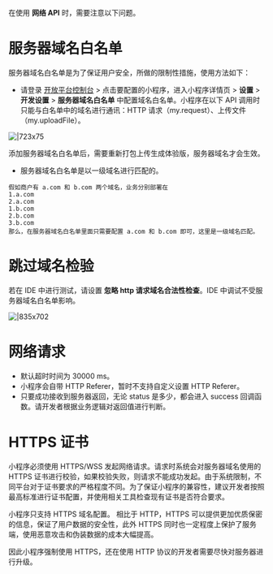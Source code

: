 在使用 **网络 API** 时，需要注意以下问题。

# 服务器域名白名单
服务器域名白名单是为了保证用户安全，所做的限制性措施，使用方法如下：

- 请登录 [开放平台控制台](https://open.alipay.com/dev/workspace) > 点击要配置的小程序，进入小程序详情页 > **设置** > **开发设置** > **服务器域名白名单** 中配置域名白名单。小程序在以下 API 调用时只能与白名单中的域名进行通讯：HTTP 请求（my.request）、上传文件（my.uploadFile）。

![|723x75](https://mdn.alipayobjects.com/afts/img/A*xM4NR6VRbfzGJmFFrCUnsgBkAa8wAA/original?bz=openpt_doc&t=LaBryvibyj5g0SshaLeFcwAAAABkMK8AAAAA#align=left&display=inline&height=168&margin=%5Bobject%20Object%5D&originHeight=168&originWidth=1624&status=done&style=stroke&width=1624)

添加服务器域名白名单后，需要重新打包上传生成体验版，服务器域名才会生效。

- 服务器域名白名单是以一级域名进行匹配的。
```
假如商户有 a.com 和 b.com 两个域名，业务分别部署在
1.a.com
2.a.com
1.b.com
2.b.com
3.b.com
那么，在服务器域名白名单里面只需要配置 a.com 和 b.com 即可，这里是一级域名匹配。
```

# 跳过域名检验

若在 IDE 中进行测试，请设置 **忽略 http 请求域名合法性检查**。IDE 中调试不受服务器域名白名单影响。

![|835x702](https://gw.alipayobjects.com/mdn/rms_aba389/afts/img/A*4wF6S7OPlScAAAAAAAAAAAAAARQnAQ)

# 网络请求

- 默认超时时间为 30000 ms。
- 小程序会自带 HTTP Referer，暂时不支持自定义设置 HTTP Referer。
- 只要成功接收到服务器返回，无论 status 是多少，都会进入 success 回调函数。请开发者根据业务逻辑对返回值进行判断。

# HTTPS 证书
小程序必须使用 HTTPS/WSS 发起网络请求。请求时系统会对服务器域名使用的 HTTPS 证书进行校验，如果校验失败，则请求不能成功发起。由于系统限制，不同平台对于证书要求的严格程度不同。为了保证小程序的兼容性，建议开发者按照最高标准进行证书配置，并使用相关工具检查现有证书是否符合要求。

小程序只支持 HTTPS 域名配置。 相比于 HTTP，HTTPS 可以提供更加优质保密的信息，保证了用户数据的安全性，此外 HTTPS 同时也一定程度上保护了服务端，使用恶意攻击和伪装数据的成本大幅提高。 

因此小程序强制使用 HTTPS，还在使用 HTTP 协议的开发者需要尽快对服务器进行升级。 

